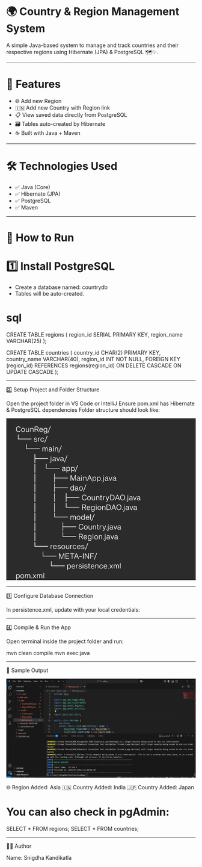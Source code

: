 # 🌍 Country & Region Management System

A simple Java-based system to manage and track countries and their respective regions using Hibernate (JPA) & PostgreSQL 🗺️✨.

---

# 🚀 Features

- 🌐 Add new Region  
- 🇮🇳 Add new Country with Region link  
- 📋 View saved data directly from PostgreSQL  
- 🗃️ Tables auto-created by Hibernate  
- ☕ Built with Java + Maven  

---

# 🛠️ Technologies Used

- ✅ Java (Core)  
- ✅ Hibernate (JPA)  
- ✅ PostgreSQL  
- ✅ Maven  

---

# 🧪 How to Run

# 1️⃣ Install PostgreSQL

- Create a database named: countrydb  
- Tables will be auto-created.

# sql

CREATE TABLE regions (
    region_id SERIAL PRIMARY KEY,
    region_name VARCHAR(25)
);

CREATE TABLE countries (
    country_id CHAR(2) PRIMARY KEY,
    country_name VARCHAR(40),
    region_id INT NOT NULL,
    FOREIGN KEY (region_id) REFERENCES regions(region_id)
        ON DELETE CASCADE ON UPDATE CASCADE
);


---

2️⃣ Setup Project and Folder Structure

Open the project folder in VS Code or IntelliJ
Ensure pom.xml has Hibernate & PostgreSQL dependencies
Folder structure should look like:

![Folder Structure Screenshot](screenshot2.png)



---


3️⃣ Configure Database Connection

In persistence.xml, update with your local credentials:

<property name="jakarta.persistence.jdbc.url" value="jdbc:postgresql://localhost:5432/countrydb"/>
<property name="jakarta.persistence.jdbc.user" value="postgres"/>
<property name="jakarta.persistence.jdbc.password" value="your_password"/>
<property name="jakarta.persistence.jdbc.driver" value="org.postgresql.Driver"/>


---


4️⃣ Compile & Run the App

Open terminal inside the project folder and run:

mvn clean compile
mvn exec:java


---


📸 Sample Output

![Folder Structure Screenshot](screenshot.png)



🌐 Region Added: Asia
🇮🇳 Country Added: India
🇯🇵 Country Added: Japan

# You can also check in pgAdmin:

SELECT * FROM regions;
SELECT * FROM countries;


---

👩‍💻 Author

Name: Snigdha Kandikatla
